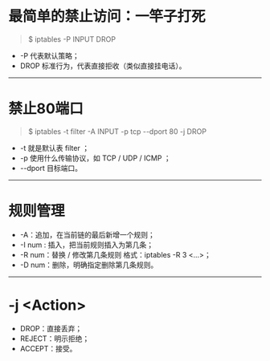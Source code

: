 # 最简单的禁止访问：一竿子打死

> $ iptables -P INPUT DROP

* -P 代表默认策略；
* DROP 标准行为，代表直接拒收（类似直接挂电话）。

---

# 禁止80端口

> $ iptables -t filter -A INPUT -p tcp --dport 80 -j DROP

* -t 就是默认表 filter ；
* -p 使用什么传输协议，如 TCP / UDP / ICMP ；
* --dport 目标端口。

---

# 规则管理

* -A：追加，在当前链的最后新增一个规则；
* -I num : 插入，把当前规则插入为第几条；
* -R num：替换 / 修改第几条规则 格式：iptables -R 3 &lt;...&gt;；
* -D num：删除，明确指定删除第几条规则。

---

# -j &lt;Action&gt;

* DROP：直接丢弃；
* REJECT：明示拒绝；
* ACCEPT：接受。



